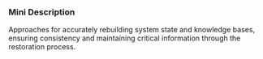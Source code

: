 ### Mini Description

Approaches for accurately rebuilding system state and knowledge bases, ensuring consistency and maintaining critical information through the restoration process.

